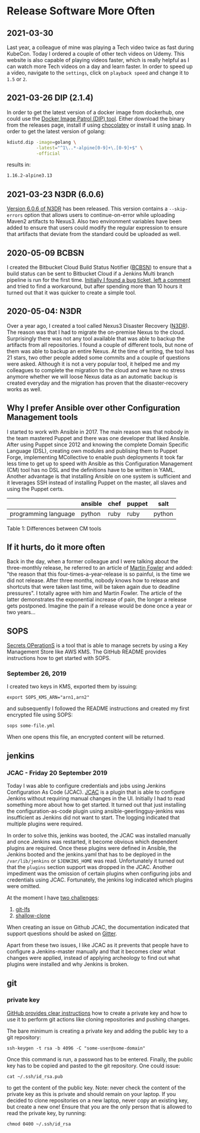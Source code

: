 # Release Software More Often

## 2021-03-30

Last year, a colleague of mine was playing a Tech video twice as fast during KubeCon. Today
I ordered a couple of other tech videos on Udemy. This website is also capable of playing
videos faster, which is really helpful as I can watch more Tech videos on a day and learn faster.
In order to speed up a video, navigate to the `settings`, click on `playback speed` and change it
to `1.5` or `2`.

## 2021-03-26 DIP (2.1.4)

In order to get the latest version of a docker image from dockerhub, one could use the [Docker Image Patrol (DIP) tool](https://github.com/030/dip). Either download the binary from the releases page, install if using [chocolatey](https://chocolatey.org/packages/dip) or install it using [snap](https://snapcraft.io/kdiutd). In order to get the latest version of golang:

```bash
kdiutd.dip -image=golang \
           -latest="^1\..*-alpine[0-9]+\.[0-9]+$" \
           -official
```

results in:

```bash
1.16.2-alpine3.13
```

## 2021-03-23 N3DR (6.0.6)

[Version 6.0.6 of N3DR](https://github.com/030/n3dr/compare/6.0.5...6.0.6) has been released. This version contains a `--skip-errors` option that allows users to continue-on-error while uploading Maven2 artifacts to Nexus3. Also two environment variables have been added to ensure that users could modify the regular expression to ensure that artifacts that deviate from the standard could be uploaded as well.

## 2020-05-09 BCBSN

I created the Bitbucket Cloud Build Status Notifier ([BCBSN](https://github.com/030/bcbsn)) to ensure that a build status can be sent to Bitbucket Cloud if a Jenkins Multi branch pipeline is run for the first time. [Initially I found a bug ticket, left a comment](https://issues.jenkins-ci.org/browse/JENKINS-40456) and tried to find a workaround, but after spending more than 10 hours it turned out that it was quicker to create a simple tool.

## 2020-05-04: N3DR

Over a year ago, I created a tool called Nexus3 Disaster Recovery ([N3DR](https://n3dr.releasesoftwaremoreoften.com/)). The reason was that I had to migrate the on-premise
Nexus to the cloud. Surprisingly there was not any tool available that was able to backup the artifacts from all repositories. I found a couple of different tools, but none of them was able to backup an entire Nexus. At the time of writing, the tool has 21 stars, two other people added some commits and a couple of questions were asked. Although it is not a very popular tool, it helped me and my colleagues to complete the migration to the cloud and we have no stress anymore whether we will loose Nexus data as an automatic backup is created everyday and the migration has proven that the disaster-recovery works as well.

## Why I prefer Ansible over other Configuration Management tools

I started to work with Ansible in 2017. The main reason was that nobody in the team mastered Puppet and there was one developer that liked Ansible. After using Puppet since 2012 and knowing the complete Domain Specific Language (DSL), creating own modules and publising them to Puppet Forge, implementing MCollective to enable push deployments it took far less time to get up to speed with Ansible as this Configuration Management (CM) tool has no DSL and the definitions have to be written in YAML. Another advantage is that installing Ansible on one system is sufficient and it leverages SSH instead of installing Puppet on the master, all slaves and using the Puppet certs.

|                      | ansible | chef | puppet | salt   |
|----------------------|---------|------|--------|--------|
| programming language | python  | ruby | ruby   | python |

Table 1: Differences between CM tools 

## If it hurts, do it more often

Back in the day, when a former colleague and I were talking about the three-monthly release,
he referred to an article of [Martin Fowler](https://martinfowler.com/bliki/FrequencyReducesDifficulty.html)
and added: "the reason that this four-times-a-year-release is so painful, is the time we did not release.
After three months, nobody knows how to release and shortcuts that were taken last time, will be taken again
due to deadline pressures". I totally agree with him and Martin Fowler. The article of the latter demonstrates
the exponential increase of pain, the longer a release gets postponed. Imagine the pain if a release would be
done once a year or two years...

## SOPS

[Secrets OPerationS](https://github.com/mozilla/sops) is a tool that is able
to manage secrets by using a Key Management Store like AWS KMS. The GitHub
README provides instructions how to get started with SOPS.

### September 26, 2019

I created two keys in KMS, exported them by issuing:

```
export SOPS_KMS_ARN="arn1,arn2"
```

and subsequently I followed the README instructions and created my first
encrypted file using SOPS:

```
sops some-file.yml
```

When one opens this file, an encrypted content will be returned.

## jenkins

### JCAC - Friday 20 September 2019

Today I was able to configure credentials and jobs using Jenkins Configuration As Code (JCAC).
[JCAC](https://github.com/jenkinsci/configuration-as-code-plugin) is a plugin that is able to
configure Jenkins without requiring manual changes in the UI. Initially I had to read something
more about how to get started. It turned out that just installing the configuration-as-code
plugin using ansible-geerlingguy-jenkins was insufficient as Jenkins did not want to start.
The logging indicated that multiple plugins were required.

In order to solve this, jenkins was booted, the JCAC was installed manually and once Jenkins
was restarted, it become obvious which dependent plugins are required. Once these plugins were
defined in Ansible, the Jenkins booted and the jenkins.yaml that has to be deployed in the
`/var/lib/jenkins` or `$JENKINS_HOME` was read. Unfortunately it turned out that the `plugins`
section support was dropped in the JCAC. Another impediment was the omission of certain plugins
when configuring jobs and credentials using JCAC. Fortunately, the jenkins log indicated which
plugins were omitted.

At the moment I have
[two challenges](https://gitter.im/jenkinsci/configuration-as-code-plugin?at=5d87457c5ab9361694381b5d):

1. [git-lfs](https://devops.stackexchange.com/q/9225/210)
1. [shallow-clone](https://devops.stackexchange.com/q/9229/210)

When creating an issue on Github JCAC, the documentation indicated that support questions should be
asked on [Gitter](https://gitter.im/jenkinsci/configuration-as-code-plugin).

Apart from these two issues, I like JCAC as it prevents that people have to configure a
Jenkins-master manually and that it becomes clear what changes were applied, instead of applying
archeology to find out what plugins were installed and why Jenkins is broken.

## git

### private key

[GitHub provides clear instructions](https://help.github.com/en/github/authenticating-to-github/generating-a-new-ssh-key-and-adding-it-to-the-ssh-agent)
how to create a private key and how to use it to perform git actions like
cloning repositories and pushing changes.

The bare minimum is creating a private key and adding the public key to a git
repository:

```
ssh-keygen -t rsa -b 4096 -C "some-user@some-domain"
```

Once this command is run, a password has to be entered. Finally, the public
key has to be copied and pasted to the git repository. One could issue:

```
cat ~/.ssh/id_rsa.pub
```

to get the content of the public key. Note: never check the content of the
private key as this is private and should remain on your laptop. If you
decided to clone repositories on a new laptop, never copy an existing
key, but create a new one! Ensure that you are the only person that is
allowed to read the private key, by running:

```
chmod 0400 ~/.ssh/id_rsa
```
